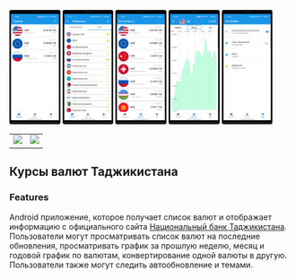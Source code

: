 <img src="/docs/1.png" width=18% height=18%> <img src="/docs/2.png" width=18% height=18%>
<img src="/docs/3.png" width=18% height=18%> <img src="/docs/4.png" width=18% height=18%>
<img src="/docs/5.png" width=18% height=18%>

<table>
  <tr>
     <td>
        <a href="https://play.google.com/store/apps/details?id=com.developer.valyutaapp">
        <img src="https://play.google.com/intl/en_us/badges/static/images/badges/en_badge_web_generic.png"></a>
    </td>
    <td> 
        <a href="https://play.google.com/store/apps/details?id=com.developer.valyutaapp">
        <img src="https://static-00.iconduck.com/assets.00/app-huawei-uk-icon-512x153-qosx82ey.png"></a> 
    </td>
  </tr>
</table>

## Курсы валют Таджикистана

### Features
Android приложение, которое получает список валют и  отображает информацию
с официального сайта [Национальный банк Таджикистана](https://www.nbt.tj/ru/kurs/kurs.php).
Пользователи могут просматривать список валют на последние обновления,
просматривать график за прошлую неделю, месяц и годовой график по валютам,
конвертирование одной валюты в другую. Пользователи также могут следить автообновление и темами.
